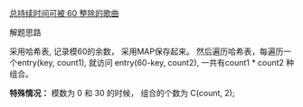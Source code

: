 [总持续时间可被 60 整除的歌曲](https://leetcode-cn.com/problems/pairs-of-songs-with-total-durations-divisible-by-60/)

解题思路

采用哈希表, 记录模60的余数， 采用MAP保存起来。
然后遍历哈希表，每遍历一个entry(key, count1),
就访问 entry(60-key, count2),
一共有count1 * count2 种组合。

<b>特殊情况：</b>
模数为 0 和 30 的时候， 组合的个数为 C(count, 2);

